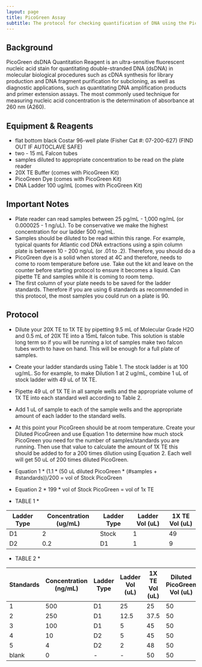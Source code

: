 ```yaml
---
layout: page
title: PicoGreen Assay
subtitle: The protocol for checking quantification of DNA using the PicoGreen Assay on the Plate Reader 
---
```


## Background
PicoGreen dsDNA Quantitation Reagent is an ultra-sensitive fluorescent nucleic acid stain for quantitating double-stranded DNA (dsDNA) in molecular biological procedures such as cDNA synthesis for library production and DNA fragment purification for subcloning, as well as diagnostic applications, such as quantitating DNA amplification products and primer extension assays. 
The most commonly used technique for measuring nucleic acid concentration is the determination of absorbance at 260 nm (A260).

## Equipment & Reagents
* flat bottom black Costar 96-well plate (Fisher Cat #: 07-200-627) (FIND OUT IF AUTOCLAVE SAFE)
* two - 15 mL Falcon tubes
* samples diluted to appropriate concentration to be read on the plate reader
* 20X TE Buffer (comes with PicoGreen Kit)
* PicoGreen Dye (comes with PicoGreen Kit)
* DNA Ladder 100 ug/mL (comes with PicoGreen Kit)

## Important Notes 
* Plate reader can read samples between 25 pg/mL - 1,000 ng/mL (or 0.000025 - 1 ng/uL). To be conservative we make the highest concentration for our ladder 500 ng/mL.
* Samples should be diluted to be read within this range. For example, typical quants for Atlantic cod DNA extractions using a spin column plate is between 10 - 200 ng/uL (or .01 to .2). Therefore, you should do a 
* PicoGreen dye is a solid when stored at 4C and therefore, needs to come to room temperature before use. Take out the kit and leave on the counter before starting protocol to ensure it becomes a liquid. Can pipette TE and samples while it is coming to room temp.
* The first column of your plate needs to be saved for the ladder standards. Therefore if you are using 6 standards as recommended in this protocol, the most samples you could run on a plate is 90.

## Protocol
* Dilute your 20X TE to 1X TE by pipetting 9.5 mL of Molecular Grade H2O and 0.5 mL of 20X TE into a 15mL falcon tube. This solution is stable long term so if you will be running a lot of samples make two falcon tubes worth to have on hand. This will be enough for a full plate of samples. 
* Create your ladder standards using Table 1. The stock ladder is at 100 ug/mL. So for example, to make Dilution 1 at 2 ug/mL, combine 1 uL of stock ladder with 49 uL of 1X TE.
* Pipette 49 uL of 1X TE in all sample wells and the appropriate volume of 1X TE into each standard well according to Table 2.
* Add 1 uL of sample to each of the sample wells and the appropriate amount of each ladder to the standard wells. 
* At this point your PicoGreen should be at room temperature. Create your Diluted PicoGreen and use Equation 1 to determine how much stock PicoGreen you need for the number of samples/standards you are running. Then use that value to calculate the amount of 1X TE this should be added to for a 200 times dilution using Equation 2. Each well will get 50 uL of 200 times diluted PicoGreen. 

* Equation 1 * 
(1.1 * (50 uL diluted PicoGreen * (#samples + #standards))/200 = vol of Stock PicoGreen 

* Equation 2 *
199 * vol of Stock PicoGreen = vol of 1x TE 

* TABLE 1 *

| Ladder Type | Concentration (ug/mL) | Ladder Type | Ladder Vol (uL) | 1X TE Vol (uL) | 
|-------------|-----------------------|-------------|-----------------|----------------| 
| D1          | 2                     | Stock       | 1               | 49             | 
| D2          | 0.2                   | D1          | 1               | 9              | 

* TABLE 2 *

| Standards | Concentration (ng/mL) | Ladder Type | Ladder Vol (uL) | 1X TE Vol (uL) | Diluted PicoGreen Vol (uL) | 
|-----------|-----------------------|-------------|-----------------|----------------|----------------------------| 
| 1         | 500                   | D1          | 25              | 25             | 50                         | 
| 2         | 250                   | D1          | 12.5            | 37.5           | 50                         | 
| 3         | 100                   | D1          | 5               | 45             | 50                         | 
| 4         | 10                    | D2          | 5               | 45             | 50                         | 
| 5         | 4                     | D2          | 2               | 48             | 50                         | 
| blank     | 0                     | -           | -               | 50             | 50                         | 
